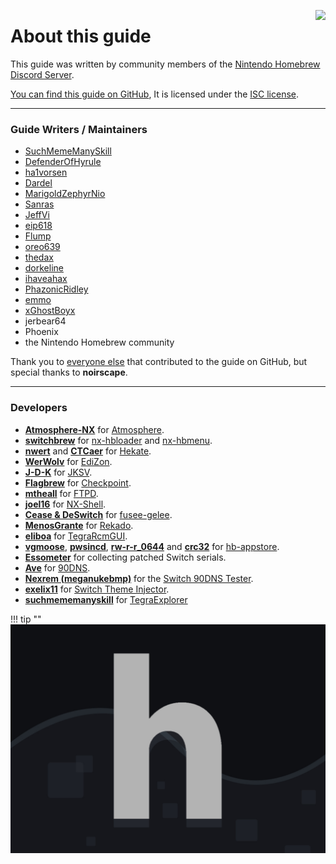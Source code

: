<a href="https://discord.gg/C29hYvh"><img style="float: right;" src="../img/discord.png"></a>

# About this guide

This guide was written by community members of the [Nintendo Homebrew Discord Server](https://discord.gg/C29hYvh).

[You can find this guide on GitHub](https://github.com/nh-server/switch-guide), It is licensed under the [ISC license](https://github.com/nh-server/switch-guide/blob/master/LICENSE.md).

-----

### Guide Writers / Maintainers
- [SuchMemeManySkill](https://github.com/suchmememanyskill)
- [DefenderOfHyrule](https://github.com/DefenderOfHyrule)
- [ha1vorsen](https://github.com/ha1vorsen)
- [Dardel](https://codeberg.org/Dardel)
- [MarigoldZephyrNio](https://github.com/MarigoldZephyrNio)
- [Sanras](https://github.com/Sanrax)
- [JeffVi](https://github.com/JeffVi)
- [eip618](https://github.com/eip618)
- [Flump](https://github.com/Flumpster)
- [oreo639](https://github.com/oreo639)
- [thedax](https://github.com/thedax)
- [dorkeline](https://github.com/dorkeline)
- [ihaveahax](https://github.com/ihaveamac)
- [PhazonicRidley](https://github.com/PhazonicRidley)
- [emmo](https://github.com/el-emmo)
- [xGhostBoyx](https://github.com/xGhostBoyx)
- jerbear64
- Phoenix
- the Nintendo Homebrew community

Thank you to [everyone else](https://github.com/nh-server/switch-guide/graphs/contributors) that contributed to the guide on GitHub, but special thanks to **noirscape**.

-----

### Developers

- [**Atmosphere-NX**](https://github.com/Atmosphere-NX) for [Atmosphere](https://github.com/Atmosphere-NX/Atmosphere).
- [**switchbrew**](https://github.com/switchbrew) for [nx-hbloader](https://github.com/switchbrew/nx-hbloader) and [nx-hbmenu](https://github.com/switchbrew/nx-hbmenu).
- [**nwert**](https://github.com/nwert) and [**CTCaer**](https://github.com/CTCaer) for [Hekate](https://github.com/CTCaer/hekate).
- [**WerWolv**](https://github.com/WerWolv) for [EdiZon](https://github.com/WerWolv/EdiZon).
- [**J-D-K**](https://github.com/J-D-K) for [JKSV](https://github.com/J-D-K/JKSV).
- [**Flagbrew**](https://github.com/FlagBrew) for [Checkpoint](https://github.com/FlagBrew/Checkpoint).
- [**mtheall**](https://github.com/mtheall) for [FTPD](https://github.com/mtheall/ftpd/).
- [**joel16**](https://github.com/joel16/) for [NX-Shell](https://github.com/joel16/NX-Shell).
- [**Cease & DeSwitch**](https://github.com/Cease-and-DeSwitch) for [fusee-gelee](https://github.com/Qyriad/fusee-launcher).
- [**MenosGrante**](https://github.com/MenosGrante) for [Rekado](https://github.com/MenosGrante/Rekado).
- [**eliboa**](https://github.com/eliboa) for [TegraRcmGUI](https://github.com/eliboa/TegraRcmGUI).
- [**vgmoose**](https://github.com/vgmoose), [**pwsincd**](https://github.com/pwsincd), [**rw-r-r_0644**](https://github.com/rw-r-r-0644) and [**crc32**](https://github.com/crc-32) for [hb-appstore](https://github.com/vgmoose/hb-appstore).
- [**Essometer**](https://gbatemp.net/members/essometer.265523/) for collecting patched Switch serials.
- [**Ave**](https://gitlab.com/a) for [90DNS](https://gitlab.com/a/90dns).
- [**Nexrem (meganukebmp)**](https://github.com/meganukebmp) for the [Switch 90DNS Tester](https://github.com/meganukebmp/Switch_90DNS_tester).
- [**exelix11**](https://github.com/exelix11) for [Switch Theme Injector](https://github.com/exelix11/SwitchThemeInjector).
- [**suchmememanyskill**](https://github.com/suchmememanyskill) for [TegraExplorer](https://github.com/suchmememanyskill/TegraExplorer)

!!! tip ""
    ![Nintendo Homebrew](img/nh.jpg)
